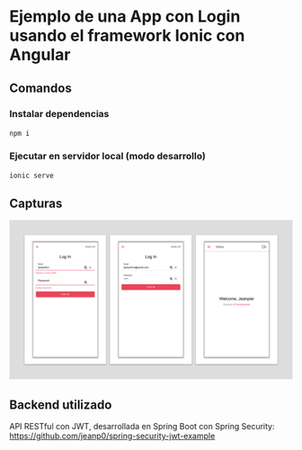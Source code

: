 # Ejemplo de una App con Login usando el framework Ionic con Angular

## Comandos

### Instalar dependencias

    npm i

### Ejecutar en servidor local (modo desarrollo)

    ionic serve

## Capturas

![Login con redenciales correctas](https://github.com/jeanp0/ion-login/blob/master/resources/login_0.png?raw=true)

## Backend utilizado

API RESTful con JWT, desarrollada en Spring Boot con Spring Security: https://github.com/jeanp0/spring-security-jwt-example
